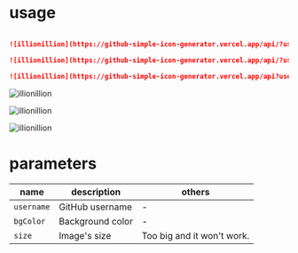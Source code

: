 # usage

```md

![illionillion](https://github-simple-icon-generator.vercel.app/api/?username=illionillion)

![illionillion](https://github-simple-icon-generator.vercel.app/api/?username=illionillion&bgColor=blue)

![illionillion](https://github-simple-icon-generator.vercel.app/api?username=illionillion&bgColor=purple&size=200)
```

![illionillion](https://github-simple-icon-generator.vercel.app/api/?username=illionillion)

![illionillion](https://github-simple-icon-generator.vercel.app/api/?username=illionillion&bgColor=blue)

![illionillion](https://github-simple-icon-generator.vercel.app/api?username=illionillion&bgColor=purple&size=200)

# parameters

| name | description | others |
|--------|--------|--------|
| `username` | GitHub username | - |
| `bgColor` | Background color | - |
| `size` | Image's size | Too big and it won't work. | 